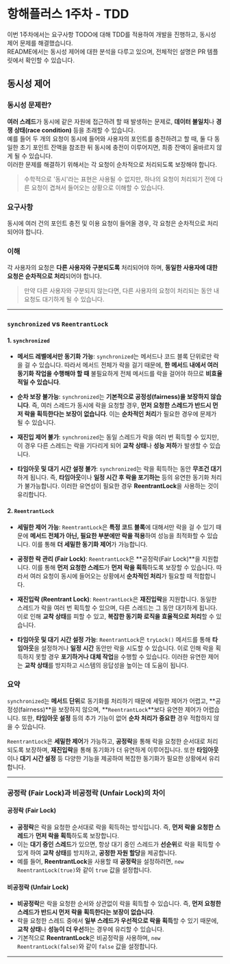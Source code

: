 # 항해플러스 1주차 - TDD
이번 1주차에서는 요구사항 TODO에 대해 TDD를 적용하여 개발을 진행하고, 동시성 제어 문제를 해결했습니다.  
README에서는 동시성 제어에 대한 분석을 다루고 있으며, 전체적인 설명은 PR 템플릿에서 확인할 수 있습니다.

## 동시성 제어

### 동시성 문제란?
**여러 스레드**가 동시에 같은 자원에 접근하려 할 때 발생하는 문제로, **데이터 불일치**나 **경쟁 상태(race condition)** 등을 초래할 수 있습니다.  
예를 들어 두 개의 요청이 동시에 들어와 사용자의 포인트를 충전하려고 할 때, 둘 다 동일한 초기 포인트 잔액을 참조한 뒤 동시에 충전이 이루어지면, 최종 잔액이 올바르지 않게 될 수 있습니다.  
이러한 문제를 해결하기 위해서는 각 요청이 순차적으로 처리되도록 보장해야 합니다.  
> 수학적으로 '동시'라는 표현은 사용될 수 없지만, 하나의 요청이 처리되기 전에 다른 요청이 겹쳐서 들어오는 상황으로 이해할 수 있습니다.

### 요구사항
동시에 여러 건의 포인트 충전 및 이용 요청이 들어올 경우, 각 요청은 순차적으로 처리되어야 합니다.

### 이해
각 사용자의 요청은 **다른 사용자와 구분되도록** 처리되어야 하며, **동일한 사용자에 대한 요청은 순차적으로 처리**되어야 합니다.  
> 만약 다른 사용자와 구분되지 않는다면, 다른 사용자의 요청이 처리되는 동안 내 요청도 대기하게 될 수 있습니다.
>
> 
---


### `synchronized` vs `ReentrantLock`

#### 1. **`synchronized`**
- **메서드 레벨에서만 동기화 가능**: `synchronized`는 메서드나 코드 블록 단위로만 락을 걸 수 있습니다. 따라서 메서드 전체가 락을 걸기 때문에, **한 메서드 내에서 여러 동기화 작업을 수행해야 할 때** 불필요하게 전체 메서드를 락을 걸어야 하므로 **비효율적일 수 있습니다**.
  
- **순차 보장 불가능**: `synchronized`는 **기본적으로 공정성(fairness)을 보장하지 않습니다**. 즉, 여러 스레드가 동시에 락을 요청할 경우, **먼저 요청한 스레드가 반드시 먼저 락을 획득한다는 보장이 없습니다**. 이는 **순차적인 처리**가 필요한 경우에 문제가 될 수 있습니다.

- **재진입 제어 불가**: `synchronized`는 동일 스레드가 락을 여러 번 획득할 수 있지만, 이 경우 다른 스레드는 락을 기다리게 되어 **교착 상태**나 **성능 저하**가 발생할 수 있습니다.

- **타임아웃 및 대기 시간 설정 불가**: `synchronized`는 락을 획득하는 동안 **무조건 대기**하게 됩니다. 즉, **타임아웃**이나 **일정 시간 후 락을 포기하는** 등의 유연한 동기화 처리가 불가능합니다. 이러한 유연성이 필요한 경우 **ReentrantLock**을 사용하는 것이 유리합니다.

#### 2. **`ReentrantLock`**
- **세밀한 제어 가능**: `ReentrantLock`은 **특정 코드 블록**에 대해서만 락을 걸 수 있기 때문에 **메서드 전체가 아닌, 필요한 부분에만 락을 적용**하여 성능을 최적화할 수 있습니다. 이를 통해 **더 세밀한 동기화 제어**가 가능합니다.

- **공정한 락 관리 (Fair Lock)**: `ReentrantLock`은 **공정락(Fair Lock)**을 지원합니다. 이를 통해 **먼저 요청한 스레드**가 **먼저 락을 획득**하도록 보장할 수 있습니다. 따라서 여러 요청이 동시에 들어오는 상황에서 **순차적인 처리**가 필요할 때 적합합니다.

- **재진입락 (Reentrant Lock)**: `ReentrantLock`은 **재진입락**을 지원합니다. 동일한 스레드가 락을 여러 번 획득할 수 있으며, 다른 스레드는 그 동안 대기하게 됩니다. 이로 인해 **교착 상태**를 피할 수 있고, **복잡한 동기화 로직을 효율적으로 처리**할 수 있습니다.

- **타임아웃 및 대기 시간 설정 가능**: `ReentrantLock`은 `tryLock()` 메서드를 통해 **타임아웃**을 설정하거나 **일정 시간** 동안만 락을 시도할 수 있습니다. 이로 인해 락을 획득하지 못할 경우 **포기하거나 대체 작업**을 수행할 수 있습니다. 이러한 유연한 제어는 **교착 상태**를 방지하고 시스템의 응답성을 높이는 데 도움이 됩니다.

### 요약
`synchronized`는 **메서드 단위**로 동기화를 처리하기 때문에 세밀한 제어가 어렵고, **공정성(fairness)**을 보장하지 않으며, **`ReentrantLock`**보다 유연한 제어가 어렵습니다. 또한, **타임아웃 설정** 등의 추가 기능이 없어 **순차 처리가 중요한** 경우 적합하지 않을 수 있습니다.
  
`ReentrantLock`은 **세밀한 제어**가 가능하고, **공정락**을 통해 락을 요청한 순서대로 처리되도록 보장하며, **재진입락**을 통해 동기화가 더 유연하게 이루어집니다. 또한 **타임아웃**이나 **대기 시간 설정** 등 다양한 기능을 제공하여 복잡한 동기화가 필요한 상황에서 유리합니다.


---


### 공정락 (Fair Lock)과 비공정락 (Unfair Lock)의 차이

#### 공정락 (Fair Lock)

- **공정락**은 락을 요청한 순서대로 락을 획득하는 방식입니다. 즉, **먼저 락을 요청한 스레드**가 **먼저 락을 획득**하도록 보장합니다.
- 이는 **대기 중인 스레드**가 있으면, 항상 대기 중인 스레드가 **선순위**로 락을 획득할 수 있게 하여 **교착 상태**를 방지하고, **공정한 자원 할당**을 제공합니다.
- 예를 들어, **ReentrantLock**을 사용할 때 **공정락**을 설정하려면, `new ReentrantLock(true)`와 같이 `true` 값을 설정합니다.

#### 비공정락 (Unfair Lock)

- **비공정락**은 락을 요청한 순서와 상관없이 락을 획득할 수 있습니다. 즉, **먼저 요청한 스레드가 반드시 먼저 락을 획득한다는 보장이 없습니다**.
- 락을 요청한 스레드 중에서 **일부 스레드가 우선적으로 락을 획득**할 수 있기 때문에, **교착 상태**나 **성능이 더 우선**하는 경우에 유리할 수 있습니다.
- 기본적으로 **ReentrantLock**은 비공정락을 사용하며, `new ReentrantLock(false)`와 같이 `false` 값을 설정합니다.

---



